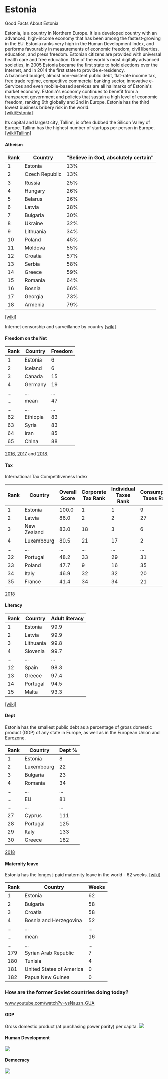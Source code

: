 # Estonia
Good Facts About Estonia

Estonia, is a country in Northern Europe. It is a developed country with an advanced, high-income economy that has been among the fastest-growing in the EU. Estonia ranks very high in the Human Development Index, and performs favourably in measurements of economic freedom, civil liberties, education, and press freedom. Estonian citizens are provided with universal health care and free education. One of the world's most digitally advanced societies, in 2005 Estonia became the first state to hold elections over the Internet, and in 2014 the first state to provide e-residency.  
A balanced budget, almost non-existent public debt, flat-rate income tax, free trade regime, competitive commercial banking sector, innovative e-Services and even mobile-based services are all hallmarks of Estonia's market economy.
Estonia's economy continues to benefit from a transparent government and policies that sustain a high level of economic freedom, ranking 6th globally and 2nd in Europe. Estonia has the third lowest business bribery risk in the world.  
[[wiki/Estonia]](https://en.wikipedia.org/wiki/Estonia)  

Its capital and largest city, Tallinn, is often dubbed the Silicon Valley of Europe. Tallinn has the highest number of startups per person in Europe.  
[[wiki/Tallinn]](https://en.wikipedia.org/wiki/Tallinn)



#### Atheism
Rank|Country|"Believe in God, absolutely certain"
---|---|---
1|Estonia|13%
2|Czech Republic|13%
3|Russia|25%
4|Hungary|26%
5|Belarus|26%
6|Latvia|28%
7|Bulgaria|30%
8|Ukraine|32%
9|Lithuania|34%
10|Poland|45%
11|Moldova|55%
12|Croatia|57%
13|Serbia|58%
14|Greece|59%
15|Romania|64%
16|Bosnia|66%
17|Georgia|73%
18|Armenia|79%
  
[[wiki]](https://en.wikipedia.org/wiki/Demographics_of_atheism)


Internet censorship and surveillance by country
[[wiki]](https://en.wikipedia.org/wiki/Internet_censorship_and_surveillance_by_country)

#### Freedom on the Net
Rank|Country|Freedom
---|---|---
1|Estonia|6
2|Iceland|6
3|Canada|15
4|Germany|19
...|...|...
...|mean|47
...|...|...
62|Ethiopia|83
63|Syria|83
64|Iran|85
65|China|88

[2016](https://freedomhouse.org/report/freedom-net/freedom-net-2016), [2017](https://freedomhouse.org/report/table-country-scores-fotn-2017) and [2018](https://freedomhouse.org/report/freedom-net/freedom-net-2018).

#### Tax
International Tax Competitiveness Index  

Rank|Country|Overall Score|Corporate Tax Rank|Individual Taxes Rank|Consumption Taxes Rank|Property Taxes Rank|International Tax Rules Rank
---|---|---|---|---|---|---|---
1|Estonia|100.0|1|1|9|1|6
2|Latvia|86.0|2|2|27|6|5
3|New Zealand|83.0|18|3|6|3|15
4|Luxembourg|80.5|21|17|2|18|1
...|...|...|...|...|...|...|...
32|Portugal|48.2|33|29|31|19|28
33|Poland|47.7|9|16|35|32|30
34|Italy|46.9|32|32|20|33|26
35|France|41.4|34|34|21|35|24

[2018](https://taxfoundation.org/publications/international-tax-competitiveness-index/) 

#### Literacy

Rank|Country|Adult literacy
---|---|---
1|Estonia|99.9
2|Latvia|99.9
3|Lithuania|99.8
4|Slovenia|99.7
...|...|...
12|Spain|98.3
13|Greece|97.4
14|Portugal|94.5
15|Malta|93.3

[[wiki]](https://en.wikipedia.org/wiki/List_of_countries_by_literacy_rate)


#### Dept
Estonia has the smallest public debt as a percentage of gross domestic product (GDP) of any state in Europe, as well as in the European Union and Eurozone.

Rank|Country|Dept %
---|---|---
1|Estonia|8
2|Luxembourg|22
3|Bulgaria|23
4|Romania|34
...|...|...
...|EU|81
...|...|...
27|Cyprus|111
28|Portugal|125
29|Italy|133
30|Greece|182

[2018](https://www.statista.com/statistics/269684/national-debt-in-eu-countries-in-relation-to-gross-domestic-product-gdp/)

#### Maternity leave
Estonia has the longest-paid maternity leave in the world - 62 weeks. [[wiki]](https://en.wikipedia.org/wiki/Parental_leave)  

Rank|Country|Weeks
---|---|---
1|Estonia|62
2|Bulgaria|58
3|Croatia|58
4|Bosnia and Herzegovina|52
...|...|...
...|mean|16
...|...|...
179|Syrian Arab Republic|7
180|Tunisia|4
181|United States of America|0
182|Papua New Guinea|0


### How are the former Soviet countries doing today?
www.youtube.com/watch?v=ysNauzn_GUA

#### GDP
Gross domestic product (at purchasing power parity) per capita.
![](images/GDP.png)

#### Human Development
![](images/human.png)

#### Democracy
![](images/democracy.png)
